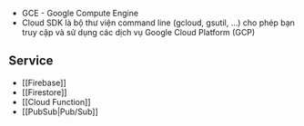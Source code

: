 - GCE - Google Compute Engine
- Cloud SDK là bộ thư viện command line (gcloud, gsutil, …) cho phép bạn truy cập và sử dụng các dịch vụ Google Cloud Platform (GCP)

## Service

- [[Firebase]]
- [[Firestore]]
- [[Cloud Function]]
- [[PubSub|Pub/Sub]]
